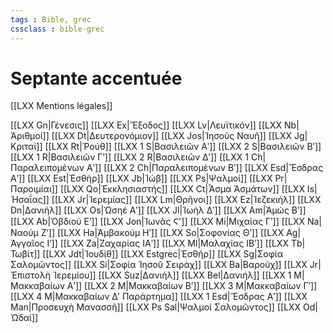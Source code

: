 ```yaml
---
tags : Bible, grec
cssclass : bible-grec
---
```

# Septante accentuée

[[LXX Mentions légales]]

[[LXX Gn|Γένεσις]]
[[LXX Ex|Ἔξοδος]]
[[LXX Lv|Λευϊτικόν]]
[[LXX Nb|Ἀριθμοί]]
[[LXX Dt|Δευτερονόμιον]]
[[LXX Jos|Ἰησοῦς Ναυῆ]]
[[LXX Jg|Κριταί]]
[[LXX Rt|Ῥούθ]]
[[LXX 1 S|Βασιλειῶν Αʹ]]
[[LXX 2 S|Βασιλειῶν Βʹ]]
[[LXX 1 R|Βασιλειῶν Γʹ]]
[[LXX 2 R|Βασιλειῶν Δʹ]]
[[LXX 1 Ch|Παραλειπομένων Αʹ]]
[[LXX 2 Ch|Παραλειπομένων Βʹ]]
[[LXX Esd|Ἔσδρας Αʹ]]
[[LXX Est|Ἐσθήρ]]
[[LXX Jb|Ἰώβ]]
[[LXX Ps|Ψαλμοί]]
[[LXX Pr|Παροιμίαι]]
[[LXX Qo|Ἐκκλησιαστής]]
[[LXX Ct|Ἆσμα Ἀσμάτων]]
[[LXX Is|Ἠσαΐας]]
[[LXX Jr|Ἱερεμίας]]
[[LXX Lm|Θρῆνοι]]
[[LXX Ez|Ἰεζεκιήλ]]
[[LXX Dn|Δανιήλ]]
[[LXX Os|Ὡσηέ Αʹ]]
[[LXX Jl|Ἰωήλ Δʹ]]
[[LXX Am|Ἀμώς Βʹ]]
[[LXX Ab|Ὀβδιού Εʹ]]
[[LXX Jon|Ἰωνᾶς Ϛ']]
[[LXX Mi|Μιχαίας Γʹ]]
[[LXX Na|Ναούμ Ζʹ]]
[[LXX Ha|Ἀμβακούμ Ηʹ]]
[[LXX So|Σοφονίας Θʹ]]
[[LXX Ag|Ἀγγαῖος Ιʹ]]
[[LXX Za|Ζαχαρίας ΙΑʹ]]
[[LXX Ml|Μαλαχίας ΙΒʹ]]
[[LXX Tb|Τωβίτ]]
[[LXX Jdt|Ἰουδίθ]]
[[LXX Estgrec|Ἐσθήρ]]
[[LXX Sg|Σοφία Σαλoμῶντος]]
[[LXX Si|Σοφία Ἰησοῦ Σειράχ]]
[[LXX Ba|Βαρούχ]]
[[LXX Jr|Ἐπιστολὴ Ἰερεμίου]]
[[LXX Suz|Δανιήλ]]
[[LXX Bel|Δανιήλ]]
[[LXX 1 M|Μακκαβαίων Αʹ]]
[[LXX 2 M|Μακκαβαίων Βʹ]]
[[LXX 3 M|Μακκαβαίων Γʹ]]
[[LXX 4 M|Μακκαβαίων Δ' Παράρτημα]]
[[LXX 1 Esd|Ἔσδρας Αʹ]]
[[LXX Man|Προσευχὴ Μανασσῆ]]
[[LXX Ps Sal|Ψαλμοί Σαλoμῶντος]]
[[LXX Od|Ὠδαί]]
